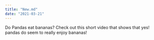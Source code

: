 ```yaml
---
title: "New.md"
date: "2021-03-21"
---
```


Do Pandas eat bananas? Check out this short video that shows that yes! pandas do seem to really enjoy bananas!

